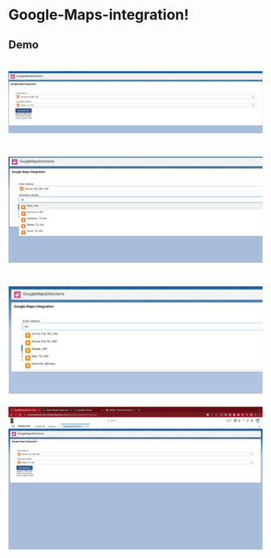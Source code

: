 # Google-Maps-integration!








## Demo
![](GoogleMap_2.png)
===================
![](GoogleMaps_1.png)
===================
![](GoogleMaps_3.png)
===================
![](GoogleMaps_4.png)

